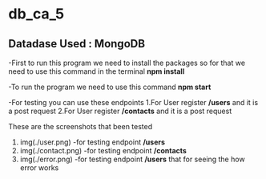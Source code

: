 # db_ca_5

## Datadase Used : MongoDB

-First to run this program we need to install the packages so for that we need to use this command in the terminal **npm install**

-To run the program we need to use this command **npm start**

-For testing you can use these endpoints 
1.For User register **/users** and it is a post request
2.For User register **/contacts** and it is a post request

These are the screenshots that been tested
1.  img(./user.png) -for testing endpoint **/users**
2. img(./contact.png) -for testing endpoint **/contacts**
3. img(./error.png) -for testing endpoint **/users** that for seeing the how error works

